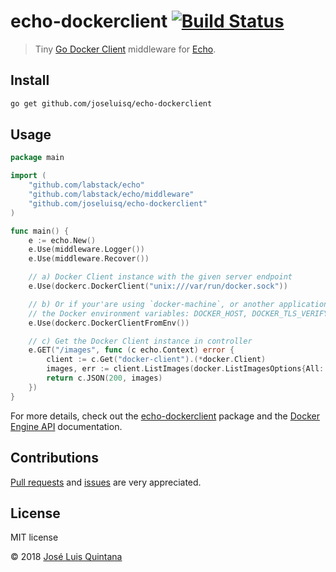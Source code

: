 # echo-dockerclient [![Build Status](https://travis-ci.org/joseluisq/echo-dockerclient.svg?branch=master)](https://travis-ci.org/joseluisq/echo-dockerclient)

> Tiny [Go Docker Client](https://github.com/fsouza/go-dockerclient) middleware for [Echo](echo.labstack.com).

## Install

```sh
go get github.com/joseluisq/echo-dockerclient
```

## Usage

```go
package main

import (
	"github.com/labstack/echo"
    "github.com/labstack/echo/middleware"
    "github.com/joseluisq/echo-dockerclient"
)

func main() {
    e := echo.New()
    e.Use(middleware.Logger())
    e.Use(middleware.Recover())

    // a) Docker Client instance with the given server endpoint
    e.Use(dockerc.DockerClient("unix:///var/run/docker.sock"))

    // b) Or if your'are using `docker-machine`, or another application that exports 
    // the Docker environment variables: DOCKER_HOST, DOCKER_TLS_VERIFY, DOCKER_CERT_PATH 
    e.Use(dockerc.DockerClientFromEnv())

    // c) Get the Docker Client instance in controller
    e.GET("/images", func (c echo.Context) error {
        client := c.Get("docker-client").(*docker.Client)
        images, err := client.ListImages(docker.ListImagesOptions{All: false})
        return c.JSON(200, images)
    })
}
```

For more details, check out the [echo-dockerclient](https://github.com/fsouza/go-dockerclient) package and the [Docker Engine API](https://docs.docker.com/develop/sdk/) documentation. 

## Contributions

[Pull requests](https://github.com/joseluisq/redel/pulls) and [issues](https://github.com/joseluisq/redel/issues) are very appreciated.

## License
MIT license

© 2018 [José Luis Quintana](http://git.io/joseluisq)
